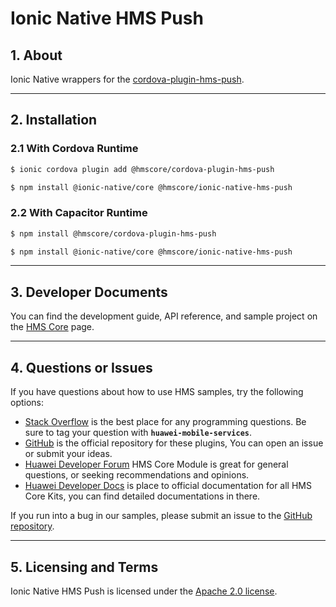 # Ionic Native HMS Push

## 1. About

Ionic Native wrappers for the [cordova-plugin-hms-push](https://www.npmjs.com/package/@hmscore/cordova-plugin-hms-push).

---

## 2. Installation

### 2.1 With Cordova Runtime

```bash
$ ionic cordova plugin add @hmscore/cordova-plugin-hms-push
```

```bash
$ npm install @ionic-native/core @hmscore/ionic-native-hms-push
```

### 2.2 With Capacitor Runtime

```bash
$ npm install @hmscore/cordova-plugin-hms-push
```

```bash
$ npm install @ionic-native/core @hmscore/ionic-native-hms-push
```

---

## 3. Developer Documents

You can find the development guide, API reference, and sample project on the [HMS Core](https://developer.huawei.com/consumer/en/doc/overview/HMS-Core-Plugin) page.

---

## 4. Questions or Issues

If you have questions about how to use HMS samples, try the following options:

- [Stack Overflow](https://stackoverflow.com/questions/tagged/huawei-mobile-services) is the best place for any programming questions. Be sure to tag your question with **`huawei-mobile-services`**.
- [GitHub](https://github.com/HMS-Core/hms-cordova-plugin) is the official repository for these plugins, You can open an issue or submit your ideas.
- [Huawei Developer Forum](https://forums.developer.huawei.com/forumPortal/en/home?fid=0101187876626530001) HMS Core Module is great for general questions, or seeking recommendations and opinions.
- [Huawei Developer Docs](https://developer.huawei.com/consumer/en/doc/overview/HMS-Core-Plugin) is place to official documentation for all HMS Core Kits, you can find detailed documentations in there.

If you run into a bug in our samples, please submit an issue to the [GitHub repository](https://github.com/HMS-Core/hms-cordova-plugin).

---

## 5. Licensing and Terms

Ionic Native HMS Push is licensed under the [Apache 2.0 license](LICENCE).
